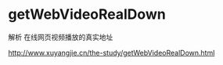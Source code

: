 ﻿getWebVideoRealDown
===================

解析 在线网页视频播放的真实地址

http://www.xuyangjie.cn/the-study/getWebVideoRealDown.html